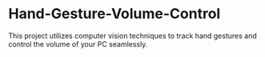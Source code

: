 # Hand-Gesture-Volume-Control
This project utilizes computer vision techniques to track hand gestures and control the volume of your PC seamlessly. 
